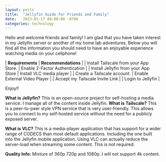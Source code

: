 ```yaml
---
layout: posts
title:  "Jellyfin Guide for Friends and Family"
date:   2023-05-17 08:00:00 -0700
categories: technology
---
```

Hello and welcome friends and family! I am glad that you have taken interest in my Jellyfin server or another of my home lab adventures. Below you will find all the information you should need to have an enjoyable experience watching media on your cellphone!

| **Requirements**                       | **Recommendations** |
| Install Tailscale from your App Store. | Enable 2-Factor Authentication |
| Install Jellyfin from your App Store   | Install VLC media player |
| Create a Tailscale account.            | Enable External Video Player |
| Accept my Tailscale Invite Link        |
| Login to Jellyfin                      |

Enjoy!!

**What is Jellyfin?** This is an open-source project for self-hosting a media service. I manage all of the content inside Jellyfin.
**What is Tailscale?** This is a peer-to-peer style VPN service that is very user-friendly. This allows you to connect to my self-hosted service without the need for a publicly exposed server.

**What is VLC?** This is a media-player application that has support for a wider range of CODECS than most default applications. Including the one built into the Jellyfin mobile application.  Using VLC can actually reduce the server-load when streaming some content. This is not required.

**Quality Info:** Mixture of 360p 720p and 1080p. I will not support 4k content.

